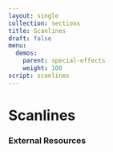 ```yaml
---
layout: single
collection: sections
title: Scanlines
draft: false
menu:
  demos:
    parent: special-effects
    weight: 100
script: scanlines
---
```


# Scanlines

### External Resources
